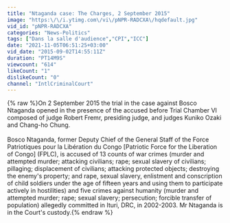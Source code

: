 ```yaml
---
title: "Ntaganda case: The Charges, 2 September 2015"
image: "https:\/\/i.ytimg.com\/vi\/pNPR-RADCXA\/hqdefault.jpg"
vid_id: "pNPR-RADCXA"
categories: "News-Politics"
tags: ["Dans la salle d'audience","CPI","ICC"]
date: "2021-11-05T06:51:25+03:00"
vid_date: "2015-09-02T14:55:11Z"
duration: "PT14M9S"
viewcount: "614"
likeCount: "1"
dislikeCount: "0"
channel: "IntlCriminalCourt"
---
```

{% raw %}On 2 September 2015 the trial in the case against Bosco Ntaganda opened in the presence of the accused before Trial Chamber VI composed of judge Robert Fremr, presiding judge, and judges Kuniko Ozaki and Chang-ho Chung. <br /><br />Bosco Ntaganda, former Deputy Chief of the General Staff of the Force Patriotiques pour la Libération du Congo [Patriotic Force for the Liberation of Congo] (FPLC), is accused of 13 counts of war crimes (murder and attempted murder; attacking civilians; rape; sexual slavery of civilians; pillaging; displacement of civilians; attacking protected objects; destroying the enemy's property; and rape, sexual slavery, enlistment and conscription of child soldiers under the age of fifteen years and using them to participate actively in hostilities) and five crimes against humanity (murder and attempted murder; rape; sexual slavery; persecution; forcible transfer of population) allegedly committed in Ituri, DRC, in 2002-2003. Mr Ntaganda is in the Court's custody.{% endraw %}
